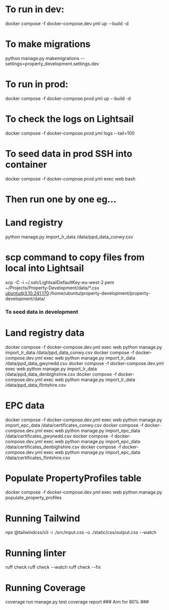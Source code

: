 # To run in dev:
docker compose -f docker-compose.dev.yml up --build -d

# To make migrations
python manage.py makemigrations --settings=property_development.settings.dev

# To run in prod:
docker compose -f docker-compose.prod.yml up --build -d

# To check the logs on Lightsail
docker compose -f docker-compose.prod.yml logs --tail=100

# To seed data in prod SSH into container
docker compose -f docker-compose.prod.yml exec web bash
# Then run one by one eg...
# Land registry
python manage.py import_lr_data /data/ppd_data_conwy.csv

# scp command to copy files from local into Lightsail
scp -C -i ~/.ssh/LightsailDefaultKey-eu-west-2.pem \
  ~/Projects/Property-Development/data/*.csv \
  ubuntu@3.10.241.170:/home/ubuntu/property-development/property-development/data/

### To seed data in development
# Land registry data
docker compose -f docker-compose.dev.yml exec web python manage.py import_lr_data /data/ppd_data_conwy.csv
docker compose -f docker-compose.dev.yml exec web python manage.py import_lr_data /data/ppd_data_gwynedd.csv
docker compose -f docker-compose.dev.yml exec web python manage.py import_lr_data /data/ppd_data_denbighshire.csv
docker compose -f docker-compose.dev.yml exec web python manage.py import_lr_data /data/ppd_data_flintshire.csv
# EPC data
docker compose -f docker-compose.dev.yml exec web python manage.py import_epc_data /data/certificates_conwy.csv
docker compose -f docker-compose.dev.yml exec web python manage.py import_epc_data /data/certificates_gwynedd.csv
docker compose -f docker-compose.dev.yml exec web python manage.py import_epc_data /data/certificates_denbighshire.csv
docker compose -f docker-compose.dev.yml exec web python manage.py import_epc_data /data/certificates_flintshire.csv
# Populate PropertyProfiles table
docker compose -f docker-compose.dev.yml exec web python manage.py populate_property_profiles

# Running Tailwind
npx @tailwindcss/cli -i ./src/input.css -o ./static/css/output.css --watch

# Running linter
ruff check
ruff check --watch
ruff check --fix

# Running Coverage
coverage run manage.py test
coverage report ### Aim for 80% ###
